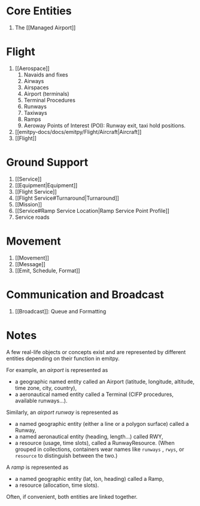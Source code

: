 # Core Entities

1. The [[Managed Airport]]

# Flight

1. [[Aerospace]]
    1. Navaids and fixes
    2. Airways
    3. Airspaces
    4. Airport (terminals)
    5. Terminal Procedures
    6. Runways
    7. Taxiways
    8. Ramps
    9. Aeroway Points of Interest (POI): Runway exit, taxi hold positions.
2. [[emitpy-docs/docs/emitpy/Flight/Aircraft|Aircraft]]
3. [[Flight]]


# Ground Support

1. [[Service]]
1. [[Equipment|Equipment]]
1. [[Flight Service]]
1. [[Flight Service#Turnaround|Turnaround]]
1. [[Mission]]
1. [[Service#Ramp Service Location|Ramp Service Point Profile]]
1. Service roads


# Movement

1. [[Movement]]
2. [[Message]]
3. [[Emit, Schedule, Format]]


# Communication and Broadcast

1. [[Broadcast]]: Queue and Formatting

# Notes

A few real-life objects or concepts exist and are represented by different entities depending on their function in emitpy.

For example, an *airport* is represented as
- a geographic named entity called an Airport (latitude, longitude, altitude, time zone, city, country),
- a aeronautical named entity called a Terminal (CIFP procedures, available runways…).

Similarly, an *airport runway* is represented as
- a named geographic entity (either a line or a polygon surface) called a Runway,
- a named aeronautical entity (heading, length…) called RWY,
- a resource (usage, time slots), called a RunwayResource.
(When grouped in collections, containers wear names like `runways` , `rwys`, or `resource` to distinguish between the two.)

A *ramp* is represented as
- a named geographic entity (lat, lon, heading) called a Ramp,
- a resource (allocation, time slots).

Often, if convenient, both entities are linked together.